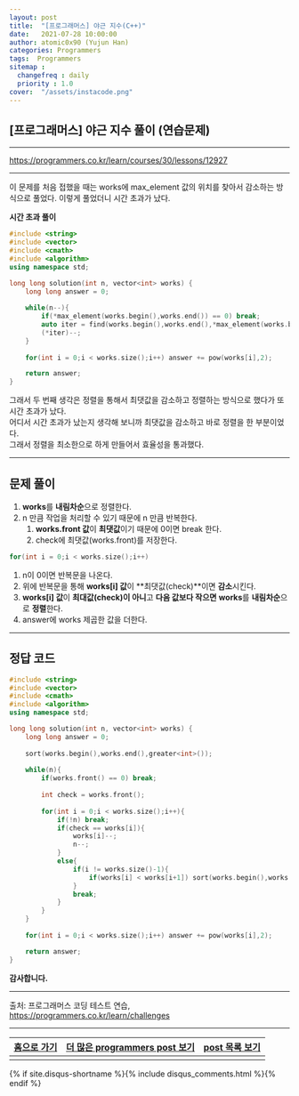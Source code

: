 ```yaml
---
layout: post
title:  "[프로그래머스] 야근 지수(C++)"
date:   2021-07-28 10:00:00
author: atomic0x90 (Yujun Han)
categories: Programmers
tags:  Programmers
sitemap :
  changefreq : daily
  priority : 1.0
cover:  "/assets/instacode.png"
---
```


## [프로그래머스] 야근 지수 풀이 (연습문제)

---

<https://programmers.co.kr/learn/courses/30/lessons/12927>

---

이 문제를 처음 접했을 때는 works에 max_element 값의 위치를 찾아서 감소하는 방식으로 풀었다.
 이렇게 풀었더니 시간 초과가 났다.

**시간 초과 풀이**
```cpp
#include <string>
#include <vector>
#include <cmath>
#include <algorithm>
using namespace std;

long long solution(int n, vector<int> works) {
    long long answer = 0;
    
    while(n--){
        if(*max_element(works.begin(),works.end()) == 0) break;
        auto iter = find(works.begin(),works.end(),*max_element(works.begin(),works.end()));
        (*iter)--;
    }
    
    for(int i = 0;i < works.size();i++) answer += pow(works[i],2);

    return answer;
}
```

그래서 두 번째 생각은 정렬을 통해서 최댓값을 감소하고 정렬하는 방식으로 했다가 또 시간 초과가 났다.  
어디서 시간 초과가 났는지 생각해 보니까 최댓값을 감소하고 바로 정렬을 한 부분이었다.  
그래서 정렬을 최소한으로 하게 만들어서 효율성을 통과했다.

---

## 문제 풀이

1. **works**를 **내림차순**으로 정렬한다.
1. n 만큼 작업을 처리할 수 있기 때문에 n 만큼 반복한다.
   1. **works.front 값**이 **최댓값**이기 때문에 0이면 break 한다.
   1. check에 최댓값(works.front)를 저장한다.
```cpp
for(int i = 0;i < works.size();i++)
```
   1. n이 0이면 반복문을 나온다.
   1. 위에 반복문을 통해 **works[i] 값**이 **최댓값(check)**이면 **감소**시킨다.
   1. **works[i] 값**이 **최대값(check)이 아니**고 **다음 값보다 작으면** **works**를 **내림차순**으로 **정렬**한다.
1. answer에 works 제곱한 값을 더한다.

---

## 정답 코드

```cpp
#include <string>
#include <vector>
#include <cmath>
#include <algorithm>
using namespace std;

long long solution(int n, vector<int> works) {
    long long answer = 0;
    
    sort(works.begin(),works.end(),greater<int>());
    
    while(n){
        if(works.front() == 0) break;
        
        int check = works.front();
        
        for(int i = 0;i < works.size();i++){
            if(!n) break;
            if(check == works[i]){
                works[i]--;
                n--;
            }
            else{
                if(i != works.size()-1){
                    if(works[i] < works[i+1]) sort(works.begin(),works.end(),greater<int>());
                }
                break;
            }
        }
    }
    
    for(int i = 0;i < works.size();i++) answer += pow(works[i],2);

    return answer;
}
```

**감사합니다.**

---

출처: 프로그래머스 코딩 테스트 연습, <https://programmers.co.kr/learn/challenges>

---


[홈으로 가기][01]        |[더 많은 programmers post 보기][03]    	|[post 목록 보기][02]
:------:                |:------:                               |:------:
                        |                                       |


[01]: https://atomic0x90.github.io/ "home"
[02]: https://atomic0x90.github.io/posts/ "posts"
[03]: https://atomic0x90.github.io/posts/#Programmers "programmers posts"

{% if site.disqus-shortname %}{% include disqus_comments.html %}{% endif %}

